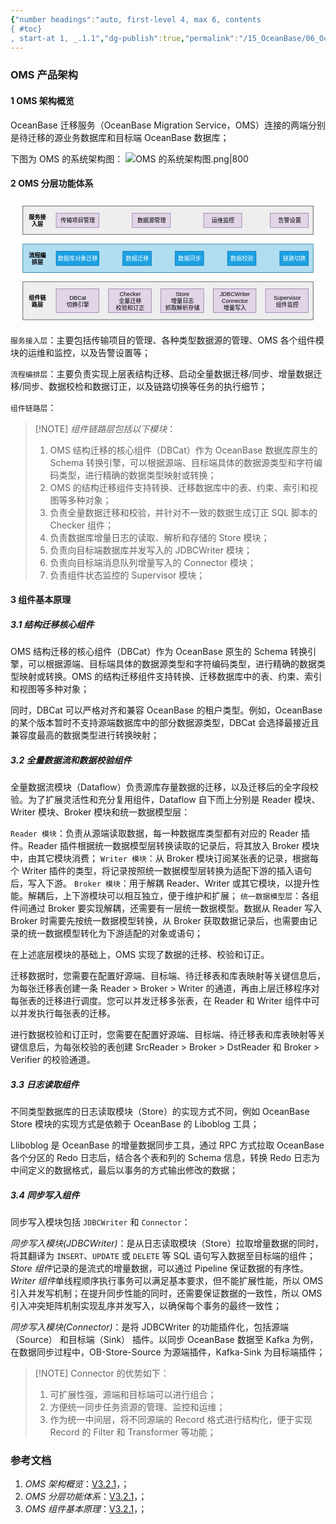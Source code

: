 ```yaml
---
{"number headings":"auto, first-level 4, max 6, contents
{ #toc}
, start-at 1, _.1.1","dg-publish":true,"permalink":"/15_OceanBase/06_OceanBase 数据迁移/OMS 迁移数据/OMS 架构及原理/OMS 架构概览/","dgPassFrontmatter":true}
---
```




### OMS 产品架构
#### 1 OMS 架构概览
OceanBase 迁移服务（OceanBase Migration Service，OMS）连接的两端分别是待迁移的源业务数据库和目标端 OceanBase 数据库；

下图为 OMS 的系统架构图：
![OMS 的系统架构图.png|800](/img/user/02_%E9%99%84%E4%BB%B6/Image/15_OceanBase/OMS%20%E7%9A%84%E7%B3%BB%E7%BB%9F%E6%9E%B6%E6%9E%84%E5%9B%BE.png)



#### 2 OMS 分层功能体系
<svg xmlns="http://www.w3.org/2000/svg" version="1.1" height="240px" width="611px" viewBox="-10 -10 631 260" content="&lt;mxGraphModel dx=&quot;1394&quot; dy=&quot;649&quot; grid=&quot;1&quot; gridSize=&quot;10&quot; guides=&quot;1&quot; tooltips=&quot;1&quot; connect=&quot;1&quot; arrows=&quot;1&quot; fold=&quot;1&quot; page=&quot;0&quot; pageScale=&quot;1&quot; pageWidth=&quot;827&quot; pageHeight=&quot;1169&quot; math=&quot;0&quot; shadow=&quot;0&quot;&gt;&lt;root&gt;&lt;mxCell id=&quot;0&quot;/&gt;&lt;mxCell id=&quot;1&quot; parent=&quot;0&quot;/&gt;&lt;mxCell id=&quot;2&quot; value=&quot;&quot; style=&quot;rounded=0;whiteSpace=wrap;html=1;fillColor=#eeeeee;strokeColor=#36393d;&quot; vertex=&quot;1&quot; parent=&quot;1&quot;&gt;&lt;mxGeometry x=&quot;-220&quot; y=&quot;20&quot; width=&quot;610&quot; height=&quot;60&quot; as=&quot;geometry&quot;/&gt;&lt;/mxCell&gt;&lt;mxCell id=&quot;3&quot; value=&quot;服务接入层&quot; style=&quot;text;html=1;strokeColor=none;fillColor=none;align=center;verticalAlign=middle;whiteSpace=wrap;rounded=0;fontColor=#000000;fontStyle=1&quot; vertex=&quot;1&quot; parent=&quot;1&quot;&gt;&lt;mxGeometry x=&quot;-210&quot; y=&quot;35&quot; width=&quot;40&quot; height=&quot;30&quot; as=&quot;geometry&quot;/&gt;&lt;/mxCell&gt;&lt;mxCell id=&quot;4&quot; value=&quot;&quot; style=&quot;rounded=0;whiteSpace=wrap;html=1;fillColor=#b1ddf0;strokeColor=#10739e;&quot; vertex=&quot;1&quot; parent=&quot;1&quot;&gt;&lt;mxGeometry x=&quot;-220&quot; y=&quot;100&quot; width=&quot;610&quot; height=&quot;60&quot; as=&quot;geometry&quot;/&gt;&lt;/mxCell&gt;&lt;mxCell id=&quot;6&quot; value=&quot;&quot; style=&quot;rounded=0;whiteSpace=wrap;html=1;fillColor=#eeeeee;strokeColor=#36393d;&quot; vertex=&quot;1&quot; parent=&quot;1&quot;&gt;&lt;mxGeometry x=&quot;-220&quot; y=&quot;179&quot; width=&quot;610&quot; height=&quot;80&quot; as=&quot;geometry&quot;/&gt;&lt;/mxCell&gt;&lt;mxCell id=&quot;7&quot; value=&quot;组件链路层&quot; style=&quot;text;html=1;strokeColor=none;fillColor=none;align=center;verticalAlign=middle;whiteSpace=wrap;rounded=0;fontColor=#000000;fontStyle=1&quot; vertex=&quot;1&quot; parent=&quot;1&quot;&gt;&lt;mxGeometry x=&quot;-210&quot; y=&quot;204&quot; width=&quot;40&quot; height=&quot;30&quot; as=&quot;geometry&quot;/&gt;&lt;/mxCell&gt;&lt;mxCell id=&quot;8&quot; value=&quot;流程编排层&quot; style=&quot;text;html=1;strokeColor=none;fillColor=none;align=center;verticalAlign=middle;whiteSpace=wrap;rounded=0;fontColor=#000000;fontStyle=1&quot; vertex=&quot;1&quot; parent=&quot;1&quot;&gt;&lt;mxGeometry x=&quot;-210&quot; y=&quot;115&quot; width=&quot;40&quot; height=&quot;30&quot; as=&quot;geometry&quot;/&gt;&lt;/mxCell&gt;&lt;mxCell id=&quot;9&quot; value=&quot;传输项目管理&quot; style=&quot;rounded=0;whiteSpace=wrap;html=1;fillColor=#e1d5e7;strokeColor=#9673a6;fontColor=#000000;&quot; vertex=&quot;1&quot; parent=&quot;1&quot;&gt;&lt;mxGeometry x=&quot;-150&quot; y=&quot;35&quot; width=&quot;90&quot; height=&quot;30&quot; as=&quot;geometry&quot;/&gt;&lt;/mxCell&gt;&lt;mxCell id=&quot;10&quot; value=&quot;数据源管理&quot; style=&quot;rounded=0;whiteSpace=wrap;html=1;fillColor=#e1d5e7;strokeColor=#9673a6;fontColor=#000000;&quot; vertex=&quot;1&quot; parent=&quot;1&quot;&gt;&lt;mxGeometry x=&quot;10&quot; y=&quot;35&quot; width=&quot;80&quot; height=&quot;30&quot; as=&quot;geometry&quot;/&gt;&lt;/mxCell&gt;&lt;mxCell id=&quot;11&quot; value=&quot;运维监控&quot; style=&quot;rounded=0;whiteSpace=wrap;html=1;fillColor=#e1d5e7;strokeColor=#9673a6;fontColor=#000000;&quot; vertex=&quot;1&quot; parent=&quot;1&quot;&gt;&lt;mxGeometry x=&quot;160&quot; y=&quot;35&quot; width=&quot;80&quot; height=&quot;30&quot; as=&quot;geometry&quot;/&gt;&lt;/mxCell&gt;&lt;mxCell id=&quot;13&quot; value=&quot;告警设置&quot; style=&quot;rounded=0;whiteSpace=wrap;html=1;fillColor=#e1d5e7;strokeColor=#9673a6;fontColor=#000000;&quot; vertex=&quot;1&quot; parent=&quot;1&quot;&gt;&lt;mxGeometry x=&quot;300&quot; y=&quot;35&quot; width=&quot;80&quot; height=&quot;30&quot; as=&quot;geometry&quot;/&gt;&lt;/mxCell&gt;&lt;mxCell id=&quot;14&quot; value=&quot;数据库对象迁移&quot; style=&quot;rounded=0;whiteSpace=wrap;html=1;fillColor=#1ba1e2;strokeColor=#006EAF;fontColor=#ffffff;&quot; vertex=&quot;1&quot; parent=&quot;1&quot;&gt;&lt;mxGeometry x=&quot;-150&quot; y=&quot;115&quot; width=&quot;90&quot; height=&quot;30&quot; as=&quot;geometry&quot;/&gt;&lt;/mxCell&gt;&lt;mxCell id=&quot;15&quot; value=&quot;数据迁移&quot; style=&quot;rounded=0;whiteSpace=wrap;html=1;fillColor=#1ba1e2;strokeColor=#006EAF;fontColor=#ffffff;&quot; vertex=&quot;1&quot; parent=&quot;1&quot;&gt;&lt;mxGeometry x=&quot;-10&quot; y=&quot;115&quot; width=&quot;60&quot; height=&quot;30&quot; as=&quot;geometry&quot;/&gt;&lt;/mxCell&gt;&lt;mxCell id=&quot;16&quot; value=&quot;数据同步&quot; style=&quot;rounded=0;whiteSpace=wrap;html=1;fillColor=#1ba1e2;strokeColor=#006EAF;fontColor=#ffffff;&quot; vertex=&quot;1&quot; parent=&quot;1&quot;&gt;&lt;mxGeometry x=&quot;100&quot; y=&quot;115&quot; width=&quot;60&quot; height=&quot;30&quot; as=&quot;geometry&quot;/&gt;&lt;/mxCell&gt;&lt;mxCell id=&quot;17&quot; value=&quot;数据校验&quot; style=&quot;rounded=0;whiteSpace=wrap;html=1;fillColor=#1ba1e2;strokeColor=#006EAF;fontColor=#ffffff;&quot; vertex=&quot;1&quot; parent=&quot;1&quot;&gt;&lt;mxGeometry x=&quot;210&quot; y=&quot;115&quot; width=&quot;60&quot; height=&quot;30&quot; as=&quot;geometry&quot;/&gt;&lt;/mxCell&gt;&lt;mxCell id=&quot;18&quot; value=&quot;链路切换&quot; style=&quot;rounded=0;whiteSpace=wrap;html=1;fillColor=#1ba1e2;strokeColor=#006EAF;fontColor=#ffffff;&quot; vertex=&quot;1&quot; parent=&quot;1&quot;&gt;&lt;mxGeometry x=&quot;320&quot; y=&quot;115&quot; width=&quot;60&quot; height=&quot;30&quot; as=&quot;geometry&quot;/&gt;&lt;/mxCell&gt;&lt;mxCell id=&quot;19&quot; value=&quot;DBCat&amp;lt;br&amp;gt;切换引擎&quot; style=&quot;rounded=0;whiteSpace=wrap;html=1;fillColor=#e1d5e7;strokeColor=#9673a6;fontColor=#000000;&quot; vertex=&quot;1&quot; parent=&quot;1&quot;&gt;&lt;mxGeometry x=&quot;-150&quot; y=&quot;194&quot; width=&quot;90&quot; height=&quot;50&quot; as=&quot;geometry&quot;/&gt;&lt;/mxCell&gt;&lt;mxCell id=&quot;20&quot; value=&quot;Checker&amp;lt;br&amp;gt;全量迁移&amp;lt;br&amp;gt;校验和订正&quot; style=&quot;rounded=0;whiteSpace=wrap;html=1;fillColor=#e1d5e7;strokeColor=#9673a6;fontColor=#000000;&quot; vertex=&quot;1&quot; parent=&quot;1&quot;&gt;&lt;mxGeometry x=&quot;-40&quot; y=&quot;194&quot; width=&quot;90&quot; height=&quot;50&quot; as=&quot;geometry&quot;/&gt;&lt;/mxCell&gt;&lt;mxCell id=&quot;21&quot; value=&quot;Store&amp;lt;br&amp;gt;增量日志&amp;lt;br&amp;gt;抓取解析存储&quot; style=&quot;rounded=0;whiteSpace=wrap;html=1;fillColor=#e1d5e7;strokeColor=#9673a6;fontColor=#000000;&quot; vertex=&quot;1&quot; parent=&quot;1&quot;&gt;&lt;mxGeometry x=&quot;70&quot; y=&quot;194&quot; width=&quot;90&quot; height=&quot;50&quot; as=&quot;geometry&quot;/&gt;&lt;/mxCell&gt;&lt;mxCell id=&quot;22&quot; value=&quot;JDBCWriter&amp;lt;br&amp;gt;Connector&amp;lt;br&amp;gt;增量写入&quot; style=&quot;rounded=0;whiteSpace=wrap;html=1;fillColor=#e1d5e7;strokeColor=#9673a6;fontColor=#000000;&quot; vertex=&quot;1&quot; parent=&quot;1&quot;&gt;&lt;mxGeometry x=&quot;180&quot; y=&quot;194&quot; width=&quot;90&quot; height=&quot;50&quot; as=&quot;geometry&quot;/&gt;&lt;/mxCell&gt;&lt;mxCell id=&quot;23&quot; value=&quot;Supervisor&amp;lt;br&amp;gt;组件监控&quot; style=&quot;rounded=0;whiteSpace=wrap;html=1;fillColor=#e1d5e7;strokeColor=#9673a6;fontColor=#000000;&quot; vertex=&quot;1&quot; parent=&quot;1&quot;&gt;&lt;mxGeometry x=&quot;290&quot; y=&quot;194&quot; width=&quot;90&quot; height=&quot;50&quot; as=&quot;geometry&quot;/&gt;&lt;/mxCell&gt;&lt;/root&gt;&lt;/mxGraphModel&gt;"><style type="text/css"></style><rect x="0.5" y="0.5" width="610" height="60" fill="#eeeeee" stroke="#36393d" pointer-events="none"/><g><foreignObject style="overflow: visible; text-align: left;" pointer-events="none" width="100%" height="100%"><div xmlns="http://www.w3.org/1999/xhtml" style="display: flex; align-items: unsafe center; justify-content: unsafe center; width: 38px; height: 1px; padding-top: 31px; margin-left: 12px;"><div style="box-sizing: border-box; font-size: 0; text-align: center; "><div style="display: inline-block; font-size: 12px; font-family: Helvetica; color: #000000; line-height: 1.2; pointer-events: none; font-weight: bold; white-space: normal; word-wrap: normal; ">服务接入层</div></div></div></foreignObject></g><rect x="0.5" y="80.5" width="610" height="60" fill="#b1ddf0" stroke="#10739e" pointer-events="none"/><rect x="0.5" y="159.5" width="610" height="80" fill="#eeeeee" stroke="#36393d" pointer-events="none"/><g><foreignObject style="overflow: visible; text-align: left;" pointer-events="none" width="100%" height="100%"><div xmlns="http://www.w3.org/1999/xhtml" style="display: flex; align-items: unsafe center; justify-content: unsafe center; width: 38px; height: 1px; padding-top: 200px; margin-left: 12px;"><div style="box-sizing: border-box; font-size: 0; text-align: center; "><div style="display: inline-block; font-size: 12px; font-family: Helvetica; color: #000000; line-height: 1.2; pointer-events: none; font-weight: bold; white-space: normal; word-wrap: normal; ">组件链路层</div></div></div></foreignObject></g><g><foreignObject style="overflow: visible; text-align: left;" pointer-events="none" width="100%" height="100%"><div xmlns="http://www.w3.org/1999/xhtml" style="display: flex; align-items: unsafe center; justify-content: unsafe center; width: 38px; height: 1px; padding-top: 111px; margin-left: 12px;"><div style="box-sizing: border-box; font-size: 0; text-align: center; "><div style="display: inline-block; font-size: 12px; font-family: Helvetica; color: #000000; line-height: 1.2; pointer-events: none; font-weight: bold; white-space: normal; word-wrap: normal; ">流程编排层</div></div></div></foreignObject></g><rect x="70.5" y="15.5" width="90" height="30" fill="#e1d5e7" stroke="#9673a6" pointer-events="none"/><g><foreignObject style="overflow: visible; text-align: left;" pointer-events="none" width="100%" height="100%"><div xmlns="http://www.w3.org/1999/xhtml" style="display: flex; align-items: unsafe center; justify-content: unsafe center; width: 88px; height: 1px; padding-top: 31px; margin-left: 72px;"><div style="box-sizing: border-box; font-size: 0; text-align: center; "><div style="display: inline-block; font-size: 12px; font-family: Helvetica; color: #000000; line-height: 1.2; pointer-events: none; white-space: normal; word-wrap: normal; ">传输项目管理</div></div></div></foreignObject></g><rect x="230.5" y="15.5" width="80" height="30" fill="#e1d5e7" stroke="#9673a6" pointer-events="none"/><g><foreignObject style="overflow: visible; text-align: left;" pointer-events="none" width="100%" height="100%"><div xmlns="http://www.w3.org/1999/xhtml" style="display: flex; align-items: unsafe center; justify-content: unsafe center; width: 78px; height: 1px; padding-top: 31px; margin-left: 232px;"><div style="box-sizing: border-box; font-size: 0; text-align: center; "><div style="display: inline-block; font-size: 12px; font-family: Helvetica; color: #000000; line-height: 1.2; pointer-events: none; white-space: normal; word-wrap: normal; ">数据源管理</div></div></div></foreignObject></g><rect x="380.5" y="15.5" width="80" height="30" fill="#e1d5e7" stroke="#9673a6" pointer-events="none"/><g><foreignObject style="overflow: visible; text-align: left;" pointer-events="none" width="100%" height="100%"><div xmlns="http://www.w3.org/1999/xhtml" style="display: flex; align-items: unsafe center; justify-content: unsafe center; width: 78px; height: 1px; padding-top: 31px; margin-left: 382px;"><div style="box-sizing: border-box; font-size: 0; text-align: center; "><div style="display: inline-block; font-size: 12px; font-family: Helvetica; color: #000000; line-height: 1.2; pointer-events: none; white-space: normal; word-wrap: normal; ">运维监控</div></div></div></foreignObject></g><rect x="520.5" y="15.5" width="80" height="30" fill="#e1d5e7" stroke="#9673a6" pointer-events="none"/><g><foreignObject style="overflow: visible; text-align: left;" pointer-events="none" width="100%" height="100%"><div xmlns="http://www.w3.org/1999/xhtml" style="display: flex; align-items: unsafe center; justify-content: unsafe center; width: 78px; height: 1px; padding-top: 31px; margin-left: 522px;"><div style="box-sizing: border-box; font-size: 0; text-align: center; "><div style="display: inline-block; font-size: 12px; font-family: Helvetica; color: #000000; line-height: 1.2; pointer-events: none; white-space: normal; word-wrap: normal; ">告警设置</div></div></div></foreignObject></g><rect x="70.5" y="95.5" width="90" height="30" fill="#1ba1e2" stroke="#006eaf" pointer-events="none"/><g><foreignObject style="overflow: visible; text-align: left;" pointer-events="none" width="100%" height="100%"><div xmlns="http://www.w3.org/1999/xhtml" style="display: flex; align-items: unsafe center; justify-content: unsafe center; width: 88px; height: 1px; padding-top: 111px; margin-left: 72px;"><div style="box-sizing: border-box; font-size: 0; text-align: center; "><div style="display: inline-block; font-size: 12px; font-family: Helvetica; color: #ffffff; line-height: 1.2; pointer-events: none; white-space: normal; word-wrap: normal; ">数据库对象迁移</div></div></div></foreignObject></g><rect x="210.5" y="95.5" width="60" height="30" fill="#1ba1e2" stroke="#006eaf" pointer-events="none"/><g><foreignObject style="overflow: visible; text-align: left;" pointer-events="none" width="100%" height="100%"><div xmlns="http://www.w3.org/1999/xhtml" style="display: flex; align-items: unsafe center; justify-content: unsafe center; width: 58px; height: 1px; padding-top: 111px; margin-left: 212px;"><div style="box-sizing: border-box; font-size: 0; text-align: center; "><div style="display: inline-block; font-size: 12px; font-family: Helvetica; color: #ffffff; line-height: 1.2; pointer-events: none; white-space: normal; word-wrap: normal; ">数据迁移</div></div></div></foreignObject></g><rect x="320.5" y="95.5" width="60" height="30" fill="#1ba1e2" stroke="#006eaf" pointer-events="none"/><g><foreignObject style="overflow: visible; text-align: left;" pointer-events="none" width="100%" height="100%"><div xmlns="http://www.w3.org/1999/xhtml" style="display: flex; align-items: unsafe center; justify-content: unsafe center; width: 58px; height: 1px; padding-top: 111px; margin-left: 322px;"><div style="box-sizing: border-box; font-size: 0; text-align: center; "><div style="display: inline-block; font-size: 12px; font-family: Helvetica; color: #ffffff; line-height: 1.2; pointer-events: none; white-space: normal; word-wrap: normal; ">数据同步</div></div></div></foreignObject></g><rect x="430.5" y="95.5" width="60" height="30" fill="#1ba1e2" stroke="#006eaf" pointer-events="none"/><g><foreignObject style="overflow: visible; text-align: left;" pointer-events="none" width="100%" height="100%"><div xmlns="http://www.w3.org/1999/xhtml" style="display: flex; align-items: unsafe center; justify-content: unsafe center; width: 58px; height: 1px; padding-top: 111px; margin-left: 432px;"><div style="box-sizing: border-box; font-size: 0; text-align: center; "><div style="display: inline-block; font-size: 12px; font-family: Helvetica; color: #ffffff; line-height: 1.2; pointer-events: none; white-space: normal; word-wrap: normal; ">数据校验</div></div></div></foreignObject></g><rect x="540.5" y="95.5" width="60" height="30" fill="#1ba1e2" stroke="#006eaf" pointer-events="none"/><g><foreignObject style="overflow: visible; text-align: left;" pointer-events="none" width="100%" height="100%"><div xmlns="http://www.w3.org/1999/xhtml" style="display: flex; align-items: unsafe center; justify-content: unsafe center; width: 58px; height: 1px; padding-top: 111px; margin-left: 542px;"><div style="box-sizing: border-box; font-size: 0; text-align: center; "><div style="display: inline-block; font-size: 12px; font-family: Helvetica; color: #ffffff; line-height: 1.2; pointer-events: none; white-space: normal; word-wrap: normal; ">链路切换</div></div></div></foreignObject></g><rect x="70.5" y="174.5" width="90" height="50" fill="#e1d5e7" stroke="#9673a6" pointer-events="none"/><g><foreignObject style="overflow: visible; text-align: left;" pointer-events="none" width="100%" height="100%"><div xmlns="http://www.w3.org/1999/xhtml" style="display: flex; align-items: unsafe center; justify-content: unsafe center; width: 88px; height: 1px; padding-top: 200px; margin-left: 72px;"><div style="box-sizing: border-box; font-size: 0; text-align: center; "><div style="display: inline-block; font-size: 12px; font-family: Helvetica; color: #000000; line-height: 1.2; pointer-events: none; white-space: normal; word-wrap: normal; ">DBCat<br />切换引擎</div></div></div></foreignObject></g><rect x="180.5" y="174.5" width="90" height="50" fill="#e1d5e7" stroke="#9673a6" pointer-events="none"/><g><foreignObject style="overflow: visible; text-align: left;" pointer-events="none" width="100%" height="100%"><div xmlns="http://www.w3.org/1999/xhtml" style="display: flex; align-items: unsafe center; justify-content: unsafe center; width: 88px; height: 1px; padding-top: 200px; margin-left: 182px;"><div style="box-sizing: border-box; font-size: 0; text-align: center; "><div style="display: inline-block; font-size: 12px; font-family: Helvetica; color: #000000; line-height: 1.2; pointer-events: none; white-space: normal; word-wrap: normal; ">Checker<br />全量迁移<br />校验和订正</div></div></div></foreignObject></g><rect x="290.5" y="174.5" width="90" height="50" fill="#e1d5e7" stroke="#9673a6" pointer-events="none"/><g><foreignObject style="overflow: visible; text-align: left;" pointer-events="none" width="100%" height="100%"><div xmlns="http://www.w3.org/1999/xhtml" style="display: flex; align-items: unsafe center; justify-content: unsafe center; width: 88px; height: 1px; padding-top: 200px; margin-left: 292px;"><div style="box-sizing: border-box; font-size: 0; text-align: center; "><div style="display: inline-block; font-size: 12px; font-family: Helvetica; color: #000000; line-height: 1.2; pointer-events: none; white-space: normal; word-wrap: normal; ">Store<br />增量日志<br />抓取解析存储</div></div></div></foreignObject></g><rect x="400.5" y="174.5" width="90" height="50" fill="#e1d5e7" stroke="#9673a6" pointer-events="none"/><g><foreignObject style="overflow: visible; text-align: left;" pointer-events="none" width="100%" height="100%"><div xmlns="http://www.w3.org/1999/xhtml" style="display: flex; align-items: unsafe center; justify-content: unsafe center; width: 88px; height: 1px; padding-top: 200px; margin-left: 402px;"><div style="box-sizing: border-box; font-size: 0; text-align: center; "><div style="display: inline-block; font-size: 12px; font-family: Helvetica; color: #000000; line-height: 1.2; pointer-events: none; white-space: normal; word-wrap: normal; ">JDBCWriter<br />Connector<br />增量写入</div></div></div></foreignObject></g><rect x="510.5" y="174.5" width="90" height="50" fill="#e1d5e7" stroke="#9673a6" pointer-events="none"/><g><foreignObject style="overflow: visible; text-align: left;" pointer-events="none" width="100%" height="100%"><div xmlns="http://www.w3.org/1999/xhtml" style="display: flex; align-items: unsafe center; justify-content: unsafe center; width: 88px; height: 1px; padding-top: 200px; margin-left: 512px;"><div style="box-sizing: border-box; font-size: 0; text-align: center; "><div style="display: inline-block; font-size: 12px; font-family: Helvetica; color: #000000; line-height: 1.2; pointer-events: none; white-space: normal; word-wrap: normal; ">Supervisor<br />组件监控</div></div></div></foreignObject></g></svg>

`服务接入层`：主要包括传输项目的管理、各种类型数据源的管理、OMS 各个组件模块的运维和监控，以及告警设置等；

`流程编排层`：主要负责实现上层表结构迁移、启动全量数据迁移/同步、增量数据迁移/同步、数据校检和数据订正，以及链路切换等任务的执行细节；

`组件链路层`：


> [!NOTE] *组件链路层包括以下模块*：
> 1. OMS 结构迁移的核心组件（DBCat）作为 OceanBase 数据库原生的 Schema 转换引擎，可以根据源端、目标端具体的数据源类型和字符编码类型，进行精确的数据类型映射或转换；
> 	1. OMS 的结构迁移组件支持转换、迁移数据库中的表、约束、索引和视图等多种对象；
> 2. 负责全量数据迁移和校验，并针对不一致的数据生成订正 SQL 脚本的 Checker 组件；
> 3. 负责数据库增量日志的读取、解析和存储的 Store 模块；
> 4. 负责向目标端数据库并发写入的 JDBCWriter 模块；
> 5. 负责向目标端消息队列增量写入的 Connector 模块；
> 6. 负责组件状态监控的 Supervisor 模块；


#### 3 组件基本原理
##### 3.1 结构迁移核心组件
OMS 结构迁移的核心组件（DBCat）作为 OceanBase 原生的 Schema 转换引擎，可以根据源端、目标端具体的数据源类型和字符编码类型，进行精确的数据类型映射或转换。OMS 的结构迁移组件支持转换、迁移数据库中的表、约束、索引和视图等多种对象；

同时，DBCat 可以严格对齐和兼容 OceanBase 的租户类型。例如，OceanBase 的某个版本暂时不支持源端数据库中的部分数据源类型，DBCat 会选择最接近且兼容度最高的数据类型进行转换映射；

##### 3.2 全量数据流和数据校验组件
全量数据流模块（Dataflow）负责源库存量数据的迁移，以及迁移后的全字段校验。为了扩展灵活性和充分复用组件，Dataflow 自下而上分别是 Reader 模块、Writer 模块、Broker 模块和统一数据模型层：

`Reader 模块`：负责从源端读取数据，每一种数据库类型都有对应的 Reader 插件。Reader 插件根据统一数据模型层转换读取的记录后，将其放入 Broker 模块中，由其它模块消费；
`Writer 模块`：从 Broker 模块订阅某张表的记录，根据每个 Writer 插件的类型，将记录按照统一数据模型层转换为适配下游的插入语句后，写入下游。
`Broker 模块`：用于解耦 Reader、Writer 或其它模块，以提升性能。解耦后，上下游模块可以相互独立，便于维护和扩展；
`统一数据模型层`：各组件间通过 Broker 要实现解耦，还需要有一层统一数据模型。数据从 Reader 写入 Broker 时需要先按统一数据模型转换，从 Broker 获取数据记录后，也需要由记录的统一数据模型转化为下游适配的对象或语句；

在上述底层模块的基础上，OMS 实现了数据的迁移、校验和订正。

迁移数据时，您需要在配置好源端、目标端、待迁移表和库表映射等关键信息后，为每张迁移表创建一条 Reader > Broker > Writer 的通道，再由上层迁移程序对每张表的迁移进行调度。您可以并发迁移多张表，在 Reader 和 Writer 组件中可以并发执行每张表的迁移。

进行数据校验和订正时，您需要在配置好源端、目标端、待迁移表和库表映射等关键信息后，为每张校验的表创建 SrcReader > Broker > DstReader 和 Broker > Verifier 的校验通道。


##### 3.3 日志读取组件
不同类型数据库的日志读取模块（Store）的实现方式不同，例如 OceanBase Store 模块的实现方式是依赖于 OceanBase 的 Liboblog 工具；

Lliboblog 是 OceanBase 的增量数据同步工具，通过 RPC 方式拉取 OceanBase 各个分区的 Redo 日志后，结合各个表和列的 Schema 信息，转换 Redo 日志为中间定义的数据格式，最后以事务的方式输出修改的数据；

##### 3.4 同步写入组件
同步写入模块包括 `JDBCWriter` 和 `Connector`：

*同步写入模块(JDBCWriter)*：是从日志读取模块（Store）拉取增量数据的同时，将其翻译为 `INSERT`、`UPDATE` 或 `DELETE` 等 SQL 语句写入数据至目标端的组件；*Store 组件*记录的是流式的增量数据，可以通过 Pipeline 保证数据的有序性。*Writer 组件*单线程顺序执行事务可以满足基本要求，但不能扩展性能，所以 OMS 引入并发写机制；在提升同步性能的同时，还需要保证数据的一致性，所以 OMS 引入冲突矩阵机制实现乱序并发写入，以确保每个事务的最终一致性；

*同步写入模块(Connector)*：是将 JDBCWriter 的功能插件化，包括源端（Source） 和目标端（Sink） 插件。以同步 OceanBase 数据至 Kafka 为例，在数据同步过程中，OB-Store-Source 为源端插件，Kafka-Sink 为目标端插件；

> [!NOTE] Connector 的优势如下：
> 1. 可扩展性强，源端和目标端可以进行组合；
> 2. 方便统一同步任务资源的管理、监控和运维；
> 3. 作为统一中间层，将不同源端的 Record 格式进行结构化，便于实现 Record 的 Filter 和 Transformer 等功能；


### 参考文档
1. *OMS 架构概览*：[V3.2.1](https://www.oceanbase.com/docs/enterprise-oms-doc-cn-10000000000373537)，；
2. *OMS 分层功能体系*：[V3.2.1](https://www.oceanbase.com/docs/enterprise-oms-doc-cn-10000000000373538)，；
3. *OMS 组件基本原理*：[V3.2.1](https://www.oceanbase.com/docs/enterprise-oms-doc-cn-10000000000373539)，；


